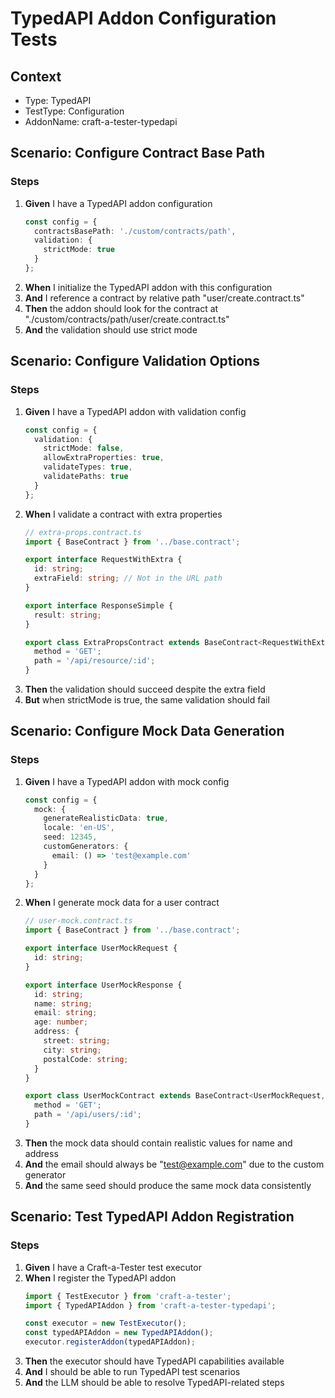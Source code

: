 # TypedAPI Addon Configuration Tests

## Context
- Type: TypedAPI
- TestType: Configuration
- AddonName: craft-a-tester-typedapi

## Scenario: Configure Contract Base Path

### Steps
1. **Given** I have a TypedAPI addon configuration
   ```typescript
   const config = {
     contractsBasePath: './custom/contracts/path',
     validation: {
       strictMode: true
     }
   };
   ```
2. **When** I initialize the TypedAPI addon with this configuration
3. **And** I reference a contract by relative path "user/create.contract.ts"
4. **Then** the addon should look for the contract at "./custom/contracts/path/user/create.contract.ts"
5. **And** the validation should use strict mode

## Scenario: Configure Validation Options

### Steps
1. **Given** I have a TypedAPI addon with validation config
   ```typescript
   const config = {
     validation: {
       strictMode: false,
       allowExtraProperties: true,
       validateTypes: true,
       validatePaths: true
     }
   };
   ```
2. **When** I validate a contract with extra properties
   ```typescript
   // extra-props.contract.ts
   import { BaseContract } from '../base.contract';
   
   export interface RequestWithExtra {
     id: string;
     extraField: string; // Not in the URL path
   }
   
   export interface ResponseSimple {
     result: string;
   }
   
   export class ExtraPropsContract extends BaseContract<RequestWithExtra, ResponseSimple> {
     method = 'GET';
     path = '/api/resource/:id';
   }
   ```
3. **Then** the validation should succeed despite the extra field
4. **But** when strictMode is true, the same validation should fail

## Scenario: Configure Mock Data Generation

### Steps
1. **Given** I have a TypedAPI addon with mock config
   ```typescript
   const config = {
     mock: {
       generateRealisticData: true,
       locale: 'en-US',
       seed: 12345,
       customGenerators: {
         email: () => 'test@example.com'
       }
     }
   };
   ```
2. **When** I generate mock data for a user contract
   ```typescript
   // user-mock.contract.ts
   import { BaseContract } from '../base.contract';
   
   export interface UserMockRequest {
     id: string;
   }
   
   export interface UserMockResponse {
     id: string;
     name: string;
     email: string;
     age: number;
     address: {
       street: string;
       city: string;
       postalCode: string;
     }
   }
   
   export class UserMockContract extends BaseContract<UserMockRequest, UserMockResponse> {
     method = 'GET';
     path = '/api/users/:id';
   }
   ```
3. **Then** the mock data should contain realistic values for name and address
4. **And** the email should always be "test@example.com" due to the custom generator
5. **And** the same seed should produce the same mock data consistently

## Scenario: Test TypedAPI Addon Registration

### Steps
1. **Given** I have a Craft-a-Tester test executor
2. **When** I register the TypedAPI addon
   ```typescript
   import { TestExecutor } from 'craft-a-tester';
   import { TypedAPIAddon } from 'craft-a-tester-typedapi';
   
   const executor = new TestExecutor();
   const typedAPIAddon = new TypedAPIAddon();
   executor.registerAddon(typedAPIAddon);
   ```
3. **Then** the executor should have TypedAPI capabilities available
4. **And** I should be able to run TypedAPI test scenarios
5. **And** the LLM should be able to resolve TypedAPI-related steps